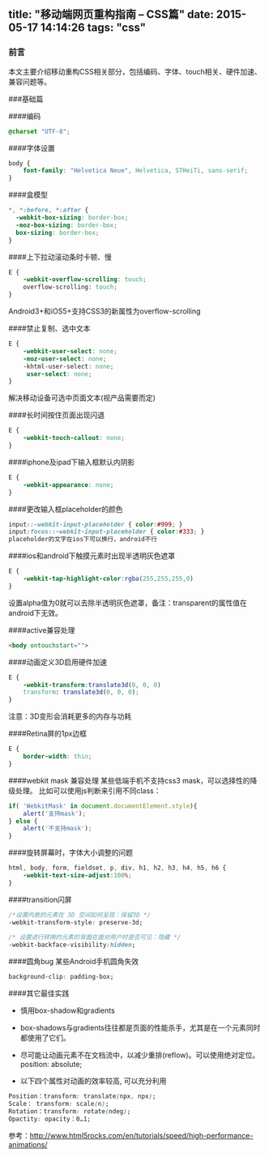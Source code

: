 title: "移动端网页重构指南 – CSS篇"
date: 2015-05-17 14:14:26
tags: "css"
---

### 前言
本文主要介绍移动重构CSS相关部分，包括编码、字体、touch相关、硬件加速、兼容问题等。
<!--more-->
###基础篇

####编码
```css
@charset "UTF-8";
```
####字体设置
```css
body { 
    font-family: "Helvetica Neue", Helvetica, STHeiTi, sans-serif; 
}
```
####盒模型
```css
*, *:before, *:after {
  -webkit-box-sizing: border-box;
  -moz-box-sizing: border-box;
  box-sizing: border-box;
}
```
####上下拉动滚动条时卡顿、慢
```css
E {
    -webkit-overflow-scrolling: touch;
    overflow-scrolling: touch;
}
```
Android3+和iOS5+支持CSS3的新属性为overflow-scrolling

####禁止复制、选中文本
```css
E {
    -webkit-user-select: none;
    -moz-user-select: none;
    -khtml-user-select: none;
     user-select: none;
}
```
解决移动设备可选中页面文本(视产品需要而定)

####长时间按住页面出现闪退
```css
E {
    -webkit-touch-callout: none;
}
```
####iphone及ipad下输入框默认内阴影
```css
E {
    -webkit-appearance: none; 
}
```
####更改输入框placeholder的颜色
```css
input::-webkit-input-placeholder { color:#999; }
input:focus::-webkit-input-placeholder { color:#333; }
placeholder的文字在ios下可以换行，android不行
```
####ios和android下触摸元素时出现半透明灰色遮罩
```css
E {
    -webkit-tap-highlight-color:rgba(255,255,255,0)
}
```
设置alpha值为0就可以去除半透明灰色遮罩，备注：transparent的属性值在android下无效。

####active兼容处理
```html
<body ontouchstart="">
```
####动画定义3D启用硬件加速
```css
E {
    -webkit-transform:translate3d(0, 0, 0)
    transform: translate3d(0, 0, 0);
}
```
注意：3D变形会消耗更多的内存与功耗

####Retina屏的1px边框
```css
E {
    border-width: thin;
}
```
####webkit mask 兼容处理
某些低端手机不支持css3 mask，可以选择性的降级处理。
比如可以使用js判断来引用不同class：
```js
if( 'WebkitMask' in document.documentElement.style){
    alert('支持mask');
} else {
    alert('不支持mask');
}
```
####旋转屏幕时，字体大小调整的问题
```css
html, body, form, fieldset, p, div, h1, h2, h3, h4, h5, h6 {
    -webkit-text-size-adjust:100%;
}
```
####transition闪屏
```css
/*设置内嵌的元素在 3D 空间如何呈现：保留3D */ 
-webkit-transform-style: preserve-3d;
 
/* 设置进行转换的元素的背面在面对用户时是否可见：隐藏 */
-webkit-backface-visibility:hidden;
```

####圆角bug
某些Android手机圆角失效
```css
background-clip: padding-box;
```

####其它最佳实践

- 慎用box-shadow和gradients

- box-shadows与gradients往往都是页面的性能杀手，尤其是在一个元素同时都使用了它们。

- 尽可能让动画元素不在文档流中，以减少重排(reflow)。可以使用绝对定位。position: absolute;

- 以下四个属性对动画的效率较高, 可以充分利用
```css
Position：transform: translate(npx, npx);
Scale： transform: scale(n);
Rotation：transform: rotate(ndeg);
Opactity: opacity：0…1;
```
参考：http://www.html5rocks.com/en/tutorials/speed/high-performance-animations/



